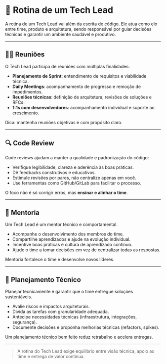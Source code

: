 # 📆 Rotina de um Tech Lead

A rotina de um Tech Lead vai além da escrita de código. Ele atua como elo entre time, produto e arquitetura, sendo responsável por guiar decisões técnicas e garantir um ambiente saudável e produtivo.

---

## 🧑‍💼 Reuniões

O Tech Lead participa de reuniões com múltiplas finalidades:

- **Planejamento de Sprint**: entendimento de requisitos e viabilidade técnica.
- **Daily Meetings**: acompanhamento de progresso e remoção de impedimentos.
- **Reuniões técnicas**: definição de arquitetura, revisões de soluções e RFCs.
- **1:1s com desenvolvedores**: acompanhamento individual e suporte ao crescimento.

Dica: mantenha reuniões objetivas e com propósito claro.

---

## 🔍 Code Review

Code reviews ajudam a manter a qualidade e padronização do código:

- Verifique legibilidade, clareza e aderência às boas práticas.
- Dê feedbacks construtivos e educativos.
- Estimule revisões por pares, não centralize apenas em você.
- Use ferramentas como GitHub/GitLab para facilitar o processo.

O foco não é só corrigir erros, mas **ensinar e alinhar o time**.

---

## 👥 Mentoria

Um Tech Lead é um mentor técnico e comportamental.

- Acompanhe o desenvolvimento dos membros do time.
- Compartilhe aprendizados e ajude na evolução individual.
- Incentive boas práticas e cultura de aprendizado contínuo.
- Ajude o time a tomar decisões em vez de centralizar todas as respostas.

Mentoria fortalece o time e desenvolve novos líderes.

---

## 🧱 Planejamento Técnico

Planejar tecnicamente é garantir que o time entregue soluções sustentáveis.

- Avalie riscos e impactos arquiteturais.
- Divida as tarefas com granularidade adequada.
- Antecipe necessidades técnicas (infraestrutura, integrações, segurança).
- Documente decisões e proponha melhorias técnicas (refactors, spikes).

Um planejamento técnico bem feito reduz retrabalho e acelera entregas.

---

> A rotina do Tech Lead exige equilíbrio entre visão técnica, apoio ao time e entrega de valor contínua.
